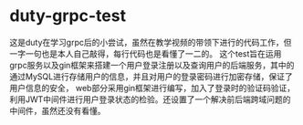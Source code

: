 # duty-grpc-test

这是duty在学习grpc后的小尝试，虽然在教学视频的带领下进行的代码工作，但一字一句也是本人自己敲得，每行代码也是看懂了一二的。
这个test旨在运用grpc服务以及gin框架来搭建一个用户登录注册以及查询用户的后端服务，其中的通过MySQL进行存储用户的信息，并且对用户的登录密码进行加密存储，保证了用户信息的安全，
web部分采用gin框架进行编写，加入了登录时的验证码验证，利用JWT中间件进行用户登录状态的检验。还设置了一个解决前后端跨域问题的中间件，虽然还没有看懂。
